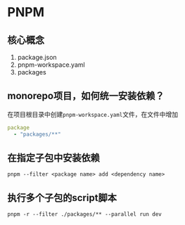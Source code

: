 # PNPM

## 核心概念
1. package.json
2. pnpm-workspace.yaml
3. packages


## monorepo项目，如何统一安装依赖？
在项目根目录中创建```pnpm-workspace.yaml```文件，在文件中增加
```yaml
package
  - "packages/**"

```

## 在指定子包中安装依赖
```shell
pnpm --filter <package name> add <dependency name>
```

## 执行多个子包的script脚本
```shell
pnpm -r --filter ./packages/** --parallel run dev
```


